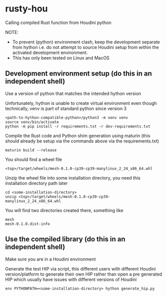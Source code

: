 # rusty-hou
Calling compiled Rust function from Houdini python

NOTE:
- To prevent (python) environment clash, keep the development separate from hython i.e. do not attempt to source Houdini setup from within the activated development environment.
- This has only been tested on Linux and MacOS

## Development environment setup (do this in an independent shell)

Use a version of python that matches the intended hython version

Unfortunately, hython is unable to create virtual environment even though technically, venv is part of standard python since version 3

```
<path-to-hython-compatible-python>/python3 -m venv venv
source venv/bin/activate
python -m pip install -r requirements.txt -r dev-requirements.txt 
```

Compile the Rust code and Python shim generation using maturin (this should already be setup via the commands above via the requirements.txt)
```
maturin build --release
```

You should find a wheel file
```
<top>/target/wheels/mesh-0.1.0-cp39-cp39-manylinux_2_24_x86_64.whl
```

Unzip the wheel file into some installation directory, you need this installation directory path later
```
cd <some-installation-directory>
unzip <top>/target/wheels/mesh-0.1.0-cp39-cp39-manylinux_2_24_x86_64.whl
```

You will find two directories created there, something like
```
mesh
mesh-0.1.0.dist-info
```
## Use the compiled library (do this in an independent shell)

Make sure you are in a Houdini environment

Generate the test HIP via script, this different users with different Houdini version/platform to generate their own HIP rather than open a pre generated HIP which usually have issues with different versions of Houdini
```
env PYTHONPATH=<some-installation-directory> hython generate_hip.py
```
